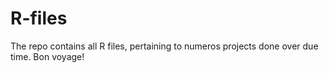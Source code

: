 # R-files
The repo contains all R files, pertaining to numeros projects done over due time.
Bon voyage!
